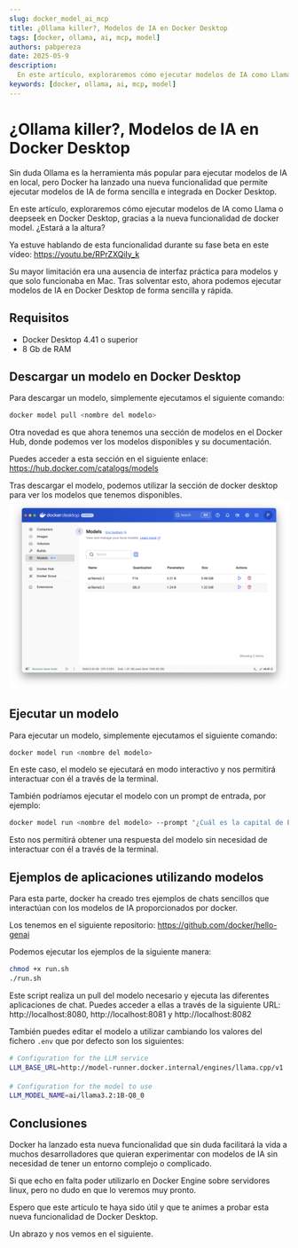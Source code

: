 ```yaml
---
slug: docker_model_ai_mcp 
title: ¿Ollama killer?, Modelos de IA en Docker Desktop 
tags: [docker, ollama, ai, mcp, model]
authors: pabpereza
date: 2025-05-9
description: 
  En este artículo, exploraremos cómo ejecutar modelos de IA como Llama o deepseek en Docker Desktop, gracias a la nueva funcionalidad de docker model.
keywords: [docker, ollama, ai, mcp, model]
---
```


# ¿Ollama killer?, Modelos de IA en Docker Desktop 
Sin duda Ollama es la herramienta más popular para ejecutar modelos de IA en local, pero Docker ha lanzado una nueva funcionalidad que permite ejecutar modelos de IA de forma sencilla e integrada en Docker Desktop.

En este artículo, exploraremos cómo ejecutar modelos de IA como Llama o deepseek en Docker Desktop, gracias a la nueva funcionalidad de docker model. ¿Estará a la altura?

Ya estuve hablando de esta funcionalidad durante su fase beta en este vídeo: https://youtu.be/RPrZXQiIy_k

Su mayor limitación era una ausencia de interfaz práctica para modelos y que solo funcionaba en Mac. Tras solventar esto, ahora podemos ejecutar modelos de IA en Docker Desktop de forma sencilla y rápida.

## Requisitos
- Docker Desktop 4.41 o superior
- 8 Gb de RAM


## Descargar un modelo en Docker Desktop
Para descargar un modelo, simplemente ejecutamos el siguiente comando:

```bash
docker model pull <nombre del modelo>
```

Otra novedad es que ahora tenemos una sección de modelos en el Docker Hub, donde podemos ver los modelos disponibles y su documentación.

Puedes acceder a esta sección en el siguiente enlace: https://hub.docker.com/catalogs/models

Tras descargar el modelo, podemos utilizar la sección de docker desktop para ver los modelos que tenemos disponibles.
![](docker_desktop_models.png)


## Ejecutar un modelo
Para ejecutar un modelo, simplemente ejecutamos el siguiente comando:

```bash
docker model run <nombre del modelo>
```
En este caso, el modelo se ejecutará en modo interactivo y nos permitirá interactuar con él a través de la terminal.

También podríamos ejecutar el modelo con un prompt de entrada, por ejemplo:

```bash
docker model run <nombre del modelo> --prompt "¿Cuál es la capital de España?"
```
Esto nos permitirá obtener una respuesta del modelo sin necesidad de interactuar con él a través de la terminal.


## Ejemplos de aplicaciones utilizando modelos
Para esta parte, docker ha creado tres ejemplos de chats sencillos que interactúan con los modelos de IA proporcionados por docker.

Los tenemos en el siguiente repositorio: https://github.com/docker/hello-genai

Podemos ejecutar los ejemplos de la siguiente manera:

```bash
chmod +x run.sh
./run.sh
```

Este script realiza un pull del modelo necesario y ejecuta las diferentes aplicaciones de chat. Puedes acceder a ellas a través de la siguiente URL: http://localhost:8080, http://localhost:8081 y http://localhost:8082

También puedes editar el modelo a utilizar cambiando los valores del fichero `.env` que por defecto son los siguientes:

```bash
# Configuration for the LLM service
LLM_BASE_URL=http://model-runner.docker.internal/engines/llama.cpp/v1

# Configuration for the model to use
LLM_MODEL_NAME=ai/llama3.2:1B-Q8_0
```


## Conclusiones
Docker ha lanzado esta nueva funcionalidad que sin duda facilitará la vida a muchos desarrolladores que quieran experimentar con modelos de IA sin necesidad de tener un entorno complejo o complicado.

Si que echo en falta poder utilizarlo en Docker Engine sobre servidores linux, pero no dudo en que lo veremos muy pronto. 

Espero que este artículo te haya sido útil y que te animes a probar esta nueva funcionalidad de Docker Desktop.

Un abrazo y nos vemos en el siguiente.

